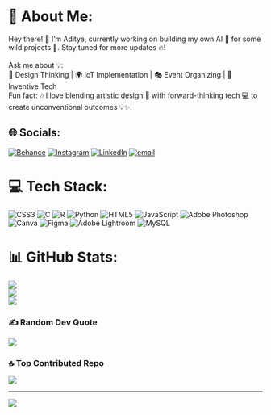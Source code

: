 # 💫 About Me:
Hey there! 👋 I’m Aditya, currently working on building my own AI 🤖 for some wild projects 🚀. Stay tuned for more updates 🔥!<br><br>Ask me about 💡:<br>🎨 Design Thinking | 🌍 IoT Implementation | 🎭 Event Organizing | 🚀 Inventive Tech<br>Fun fact: 🎶 I love blending artistic design 🎨 with forward-thinking tech 💻 to create unconventional outcomes 💡✨.


## 🌐 Socials:
[![Behance](https://img.shields.io/badge/Behance-1769ff?logo=behance&logoColor=white)](https://behance.net/adityasingh966) [![Instagram](https://img.shields.io/badge/Instagram-%23E4405F.svg?logo=Instagram&logoColor=white)](https://instagram.com/k_aditya_singh) [![LinkedIn](https://img.shields.io/badge/LinkedIn-%230077B5.svg?logo=linkedin&logoColor=white)](https://linkedin.com/in/itsadityasingh) [![email](https://img.shields.io/badge/Email-D14836?logo=gmail&logoColor=white)](mailto:adityasingh28012007@gmail.com) 

# 💻 Tech Stack:
![CSS3](https://img.shields.io/badge/css3-%231572B6.svg?style=flat&logo=css3&logoColor=white) ![C](https://img.shields.io/badge/c-%2300599C.svg?style=flat&logo=c&logoColor=white) ![R](https://img.shields.io/badge/r-%23276DC3.svg?style=flat&logo=r&logoColor=white) ![Python](https://img.shields.io/badge/python-3670A0?style=flat&logo=python&logoColor=ffdd54) ![HTML5](https://img.shields.io/badge/html5-%23E34F26.svg?style=flat&logo=html5&logoColor=white) ![JavaScript](https://img.shields.io/badge/javascript-%23323330.svg?style=flat&logo=javascript&logoColor=%23F7DF1E) ![Adobe Photoshop](https://img.shields.io/badge/adobe%20photoshop-%2331A8FF.svg?style=flat&logo=adobe%20photoshop&logoColor=white) ![Canva](https://img.shields.io/badge/Canva-%2300C4CC.svg?style=flat&logo=Canva&logoColor=white) ![Figma](https://img.shields.io/badge/figma-%23F24E1E.svg?style=flat&logo=figma&logoColor=white) ![Adobe Lightroom](https://img.shields.io/badge/Adobe%20Lightroom-31A8FF.svg?style=flat&logo=Adobe%20Lightroom&logoColor=white) ![MySQL](https://img.shields.io/badge/mysql-4479A1.svg?style=flat&logo=mysql&logoColor=white)
# 📊 GitHub Stats:
![](https://github-readme-stats.vercel.app/api?username=its-aditya-singh&theme=dark&hide_border=false&include_all_commits=false&count_private=false)<br/>
![](https://nirzak-streak-stats.vercel.app/?user=its-aditya-singh&theme=dark&hide_border=false)<br/>
![](https://github-readme-stats.vercel.app/api/top-langs/?username=its-aditya-singh&theme=dark&hide_border=false&include_all_commits=false&count_private=false&layout=compact)

### ✍️ Random Dev Quote
![](https://quotes-github-readme.vercel.app/api?type=horizontal&theme=dark)

### 🔝 Top Contributed Repo
![](https://github-contributor-stats.vercel.app/api?username=its-aditya-singh&limit=5&theme=dark&combine_all_yearly_contributions=true)

---
[![](https://visitcount.itsvg.in/api?id=its-aditya-singh&icon=0&color=0)](https://visitcount.itsvg.in)

<!-- Proudly created with GPRM ( https://gprm.itsvg.in ) -->

